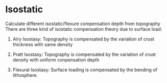 # Isostatic
Calculate different isostatic/flexure compensation depth from topography
There are three kind of isostatic compensation theory due to surface load:

1. Airy Isostasy: Topography is compensated by the variation of crust thickness with same density

2. Pratt Isostasy: Topography is compensated by the variation of crust density with uniform conpensation depth

3. Flexural Isostasy: Surface loading is compensated by the bending of lithosphere.
